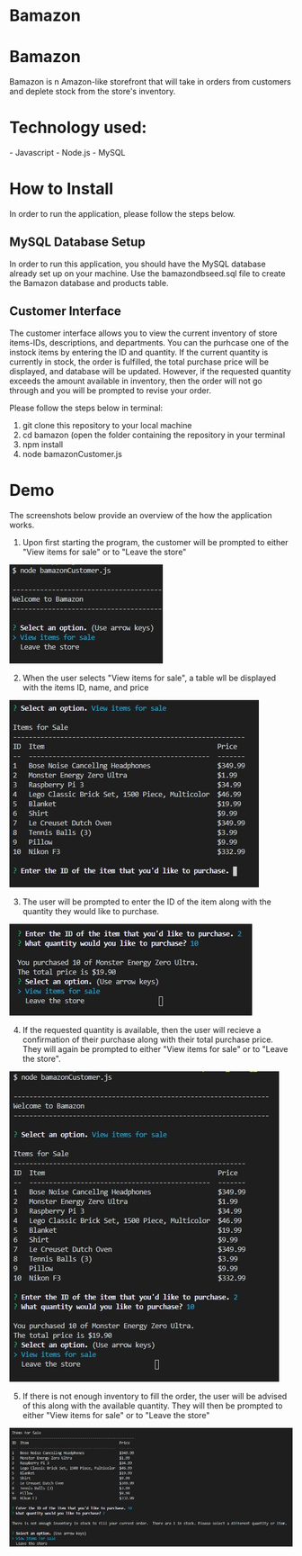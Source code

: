# Bamazon

<h1> Bamazon</h1>
Bamazon is n Amazon-like storefront that will take in orders from customers and deplete stock from the store's inventory.

<h1>Technology used:</h1>
- Javascript
- Node.js
- MySQL

<h1>How to Install</h1>

In order to run the application, please follow the steps below.

<h2> MySQL Database Setup </h2>
In order to run this application, you should have the MySQL database already set up on your machine. Use the bamazondbseed.sql file to create the Bamazon database and products table. 

<h2>Customer Interface</h2>
The customer interface allows you to view the current inventory of store items-IDs, descriptions, and departments.  You can the purhcase one of the instock items by entering the ID and quantity.  If the current quantity is currently in stock, the order is fulfilled, the total purchase price will be displayed, and database will be updated.  However, if the requested quantity exceeds the amount available in inventory, then the order will not go through and you will be prompted to revise your order.  

Please follow the steps below in terminal:

1) git clone this repository to your local machine
2) cd bamazon (open the folder containing the repository in your terminal
3) npm install
4) node bamazonCustomer.js

<h1>Demo</h1>
The screenshots below provide an overview of the how the application works.

1) Upon first starting the program, the customer will be prompted to either "View items for sale" or to "Leave the store"

![1](images/1.JPG)

2) When the user selects "View items for sale", a table wll be displayed with the items ID, name, and price

![2](images/2.JPG)

3) The user will be prompted to enter the ID of the item along with the quantity they would like to purchase.  

![3](images/3.JPG)

4) If the requested quantity is available, then the user will recieve a confirmation of their purchase along with their total purchase price.  They will again be prompted to either "View items for sale" or to "Leave the store".

![4](images/4.JPG)

5) If there is not enough inventory to fill the order, the user will be advised of this along with the available quantity.  They will then be prompted to either "View items for sale" or to "Leave the store"

![5](images/5.JPG)